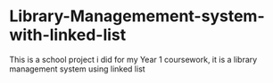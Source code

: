 # Library-Managemement-system-with-linked-list
This is a school project i did for my Year 1 coursework, it is a library management system using linked list
